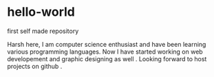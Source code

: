 # hello-world
first self made repository

Harsh here, I am computer science enthusiast and have been learning various programming languages.
Now I have started working on web developement and graphic designing as well .
Looking forward to host projects on github .

